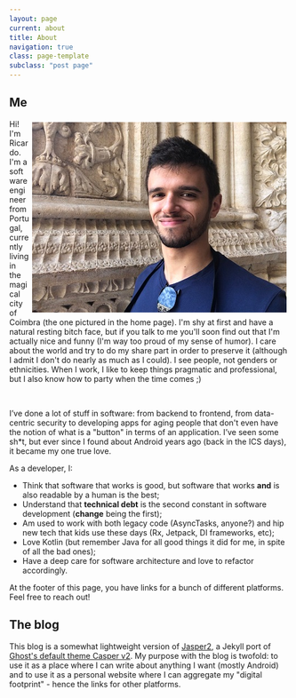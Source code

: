 ```yaml
---
layout: page
current: about
title: About
navigation: true
class: page-template
subclass: "post page"
---
```


## Me

<img style="float: right; padding: 5px" src="../assets/images/about-me.JPG">

Hi! I'm Ricardo. I'm a software engineer from Portugal, currently living in the magical city of Coimbra (the one pictured in the home page). I'm shy at first and have a natural resting bitch face, but if you talk to me you'll soon find out that I'm actually nice and funny (I'm way too proud of my sense of humor). I care about the world and try to do my share part in order to preserve it (although I admit I don't do nearly as much as I could). I see people, not genders or ethnicities. When I work, I like to keep things pragmatic and professional, but I also know how to party when the time comes ;)

<br/>

I’ve done a lot of stuff in software: from backend to frontend, from data-centric security to developing apps for aging people that don't even have the notion of what is a "button" in terms of an application. I’ve seen some sh\*t, but ever since I found about Android years ago (back in the ICS days), it became my one true love.

As a developer, I:

- Think that software that works is good, but software that works **and** is also readable by a human is the best;
- Understand that **technical debt** is the second constant in software development (**change** being the first);
- Am used to work with both legacy code (AsyncTasks, anyone?) and hip new tech that kids use these days (Rx, Jetpack, DI frameworks, etc);
- Love Kotlin (but remember Java for all good things it did for me, in spite of all the bad ones);
- Have a deep care for software architecture and love to refactor accordingly.

At the footer of this page, you have links for a bunch of different platforms. Feel free to reach out!

## The blog

This blog is a somewhat lightweight version of [Jasper2](https://github.com/jekyller/jasper2), a Jekyll port of [Ghost's default theme Casper v2](https://github.com/tryghost/casper). My purpose with the blog is twofold: to use it as a place where I can write about anything I want (mostly Android) and to use it as a personal website where I can aggregate my "digital footprint" - hence the links for other platforms.
